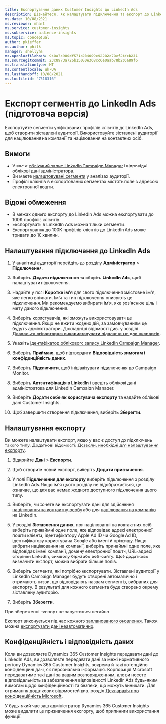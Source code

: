 ```yaml
---
title: Експортування даних Customer Insights до LinkedIn Ads
description: Дізнайтеся, як налаштувати підключення та експорт до LinkedIn Ads.
ms.date: 10/08/2021
ms.reviewer: mhart
ms.service: customer-insights
ms.subservice: audience-insights
ms.topic: conceptual
author: pkieffer
ms.author: philk
manager: shellyha
ms.openlocfilehash: 948a7e980df5714034009c92282e78cf2bdcb231
ms.sourcegitcommit: 23c8973a726b15050e368cc6e0aab78b266a89f6
ms.translationtype: HT
ms.contentlocale: uk-UA
ms.lasthandoff: 10/08/2021
ms.locfileid: "7618316"
---
```

# <a name="export-segments-to-linkedin-ads-preview"></a>Експорт сегментів до LinkedIn Ads (підготовча версія)

Експортуйте сегменти уніфікованих профілів клієнтів до LinkedIn Ads, щоб створити зіставлені аудиторії. Використовуйте зіставлені аудиторії для націлювання на компанії та націлювання на контактних осіб.

## <a name="prerequisites"></a>Вимоги

-   У вас є [обліковий запис LinkedIn Campaign Manager](https://business.linkedin.com/marketing-solutions/ads) і відповідні облікові дані адміністратора.
-   Ви маєте [налаштовувані сегменти](segments.md) у аналізах аудиторії.
-   Профілі клієнтів в експортованих сегментах містять поле з адресою електронної пошти.

## <a name="known-limitations"></a>Відомі обмеження

- В межах одного експорту до LinkedIn Ads можна експортувати до 100K профілів клієнтів.
- Експортувати в LinkedIn Ads можна тільки сегменти.
- Експортування до 100K профілів клієнтів до LinkedIn Ads може тривати до 10 хвилин. 

## <a name="set-up-the-connection-to-linkedin-ads"></a>Налаштування підключення до LinkedIn Ads

1. У аналітиці аудиторії перейдіть до розділу **Адміністратор** > **Підключення**.

1. Виберіть **Додати підключення** та оберіть **LinkedIn Ads**, щоб налаштувати підключення.

1. Надайте у полі **Коротке ім’я** для свого підключення змістовне ім'я, яке легко впізнати. Ім’я та тип підключення описують це підключення. Ми рекомендуємо вибирати ім’я, яке роз'яснює ціль і мету даного підключення.

1. Виберіть користувачів, які зможуть використовувати це підключення. Якщо не вжити жодних дій, за замовчуванням це будуть адміністратори. Докладніші відомості див. у розділі [Дозвольте співавторам використовувати підключення для експортів](connections.md#allow-contributors-to-use-a-connection-for-exports).

1. Укажіть [ідентифікатор облікового запису LinkedIn Campaign Manager](https://www.linkedin.com/help/lms/answer/a424270).

1. Виберіть **Приймаю**, щоб підтвердити **Відповідність вимогам і конфіденційність даних**.

1. Виберіть **Підключити**, щоб ініціалізувати підключення до Campaign Monitor.

1. Виберіть **Автентифікація в LinkedIn** і введіть облікові дані адміністратора для LinkedIn Campaign Manager.

1. Виберіть **Додати себе як користувача експорту** та надайте облікові дані Customer Insights.

1. Щоб завершити створення підключення, виберіть **Зберегти**.

## <a name="configure-an-export"></a>Налаштування експорту

Ви можете налаштувати експорт, якщо у вас є доступ до підключень такого типу. Додаткові відомості: [Дозволи, необхідні для налаштування експорту](export-destinations.md#set-up-a-new-export).

1. Відкрийте **Дані** > **Експорти**.

1. Щоб створити новий експорт, виберіть **Додати призначення**.

1. У полі **Підключення для експорту** виберіть підключення з розділу LinkedIn Ads. Якщо ім'я цього розділу не відображається, це означає, що для вас немає жодного доступного підключення цього типу.

1. Виберіть, чи хочете ви експортувати дані для здійснення [націлювання на контактну особу](https://business.linkedin.com/marketing-solutions/ad-targeting/contact-targeting) або для [націлювання на компанію](https://business.linkedin.com/marketing-solutions/ad-targeting/account-targeting) на LinkedIn. 

1. У розділі **Зіставлення даних**, при націлюванні на контактних осіб виберіть принаймні одне поле, яке відповідає адресі електронної пошти клієнта, ідентифікатору Apple Ad ID чи Google Ad ID, ідентифікатору користувача Google або імені й прізвищу. Якщо вибрати націлювання на компанії, виберіть принаймні одне поле, яке відповідає імені компанії, домену електронної пошти, URL-адресі сторінки LinkedIn, символу біржі або веб-сайту. Щоб додатково визначити експорт, можна вибрати більше полів. 

1. Виберіть сегменти, які потрібно експортувати. Зіставлені аудиторії у LinkedIn Campaign Manager будуть створені автоматично і отримають назви, що відповідають назвам сегментів, вибраних для експорту. В результаті для кожного сегмента буде створено окрему зіставлену аудиторію. 

1. Виберіть **Зберегти**.

При збереженні експорт не запуститься негайно.

Експорт виконується під час кожного [запланованого оновлення](system.md#schedule-tab). Також можна [експортувати дані неавтоматично](export-destinations.md#run-exports-on-demand). 


## <a name="data-privacy-and-compliance"></a>Конфіденційність і відповідність даних

Коли ви дозволяєте Dynamics 365 Customer Insights передавати дані до LinkedIn Ads, ви дозволяєте передавати дані за межі нормативного регіону Dynamics 365 Customer Insights, зокрема й такі потенційно конфіденційні дані, як персональна інформація. Корпорація Microsoft передаватиме такі дані за вашим розпорядженням, але ви несете відповідальність за забезпечення відповідності LinkedIn Ads будь-яким вимогам щодо конфіденційності та безпеки, що можуть виникати. Для отримання додаткових відомостей див. розділ [Декларація про конфіденційність Microsoft](https://go.microsoft.com/fwlink/?linkid=396732).

У будь-який час ваш адміністратор Dynamics 365 Customer Insights може видалити це призначення експорту, щоб припинити використання функції.
